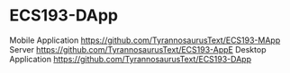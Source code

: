 # ECS193-DApp
Mobile Application
https://github.com/TyrannosaurusText/ECS193-MApp 
Server
https://github.com/TyrannosaurusText/ECS193-AppE 
Desktop Application
https://github.com/TyrannosaurusText/ECS193-DApp
